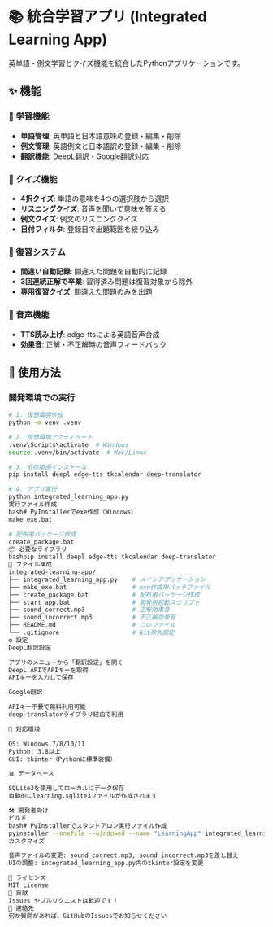 # 📚 統合学習アプリ (Integrated Learning App)

英単語・例文学習とクイズ機能を統合したPythonアプリケーションです。

## ✨ 機能

### 📖 学習機能
- **単語管理**: 英単語と日本語意味の登録・編集・削除
- **例文管理**: 英語例文と日本語訳の登録・編集・削除
- **翻訳機能**: DeepL翻訳・Google翻訳対応

### 🎯 クイズ機能
- **4択クイズ**: 単語の意味を4つの選択肢から選択
- **リスニングクイズ**: 音声を聞いて意味を答える
- **例文クイズ**: 例文のリスニングクイズ
- **日付フィルタ**: 登録日で出題範囲を絞り込み

### 🔄 復習システム
- **間違い自動記録**: 間違えた問題を自動的に記録
- **3回連続正解で卒業**: 習得済み問題は復習対象から除外
- **専用復習クイズ**: 間違えた問題のみを出題

### 🎵 音声機能
- **TTS読み上げ**: edge-ttsによる英語音声合成
- **効果音**: 正解・不正解時の音声フィードバック

## 🚀 使用方法

### 開発環境での実行
```bash
# 1. 仮想環境作成
python -m venv .venv

# 2. 仮想環境アクティベート
.venv\Scripts\activate  # Windows
source .venv/bin/activate  # Mac/Linux

# 3. 依存関係インストール
pip install deepl edge-tts tkcalendar deep-translator

# 4. アプリ実行
python integrated_learning_app.py
実行ファイル作成
bash# PyInstallerでexe作成（Windows）
make_exe.bat

# 配布用パッケージ作成
create_package.bat
📦 必要なライブラリ
bashpip install deepl edge-tts tkcalendar deep-translator
📁 ファイル構成
integrated-learning-app/
├── integrated_learning_app.py    # メインアプリケーション
├── make_exe.bat                  # exe作成用バッチファイル
├── create_package.bat            # 配布用パッケージ作成
├── start_app.bat                 # 開発用起動スクリプト
├── sound_correct.mp3             # 正解効果音
├── sound_incorrect.mp3           # 不正解効果音
├── README.md                     # このファイル
└── .gitignore                    # Git除外設定
⚙️ 設定
DeepL翻訳設定

アプリのメニューから「翻訳設定」を開く
DeepL APIでAPIキーを取得
APIキーを入力して保存

Google翻訳

APIキー不要で無料利用可能
deep-translatorライブラリ経由で利用

🎯 対応環境

OS: Windows 7/8/10/11
Python: 3.8以上
GUI: tkinter（Pythonに標準装備）

📊 データベース

SQLite3を使用してローカルにデータ保存
自動的にlearning.sqlite3ファイルが作成されます

🛠️ 開発者向け
ビルド
bash# PyInstallerでスタンドアロン実行ファイル作成
pyinstaller --onefile --windowed --name "LearningApp" integrated_learning_app.py
カスタマイズ

音声ファイルの変更: sound_correct.mp3, sound_incorrect.mp3を差し替え
UIの調整: integrated_learning_app.py内のtkinter設定を変更

📄 ライセンス
MIT License
🤝 貢献
Issues やプルリクエストは歓迎です！
📧 連絡先
何か質問があれば、GitHubのIssuesでお知らせください